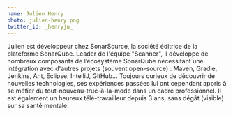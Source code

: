 ```yaml
---
name: Julien Henry
photo: julien-henry.png
twitter_id: _henryju_
---
```


Julien est développeur chez SonarSource, la société éditrice de la plateforme SonarQube. Leader de l'équipe "Scanner", il développe de nombreux composants de l’écosystème SonarQube nécessitant une intégration avec d'autres projets (souvent open-source) : Maven, Gradle, Jenkins, Ant, Eclipse, IntelliJ, GitHub… Toujours curieux de découvrir de nouvelles technologies, ses expériences passées lui ont cependant appris à se méfier du tout-nouveau-truc-à-la-mode dans un cadre professionnel. Il est également un heureux télé-travailleur depuis 3 ans, sans dégât (visible) sur sa santé mentale.
